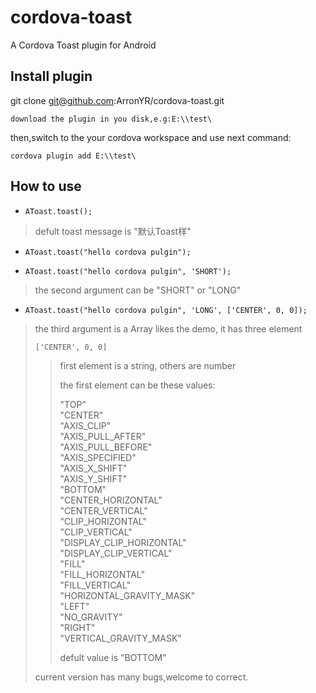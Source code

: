 # cordova-toast
A Cordova Toast plugin for Android


## Install plugin

git clone git@github.com:ArronYR/cordova-toast.git

`` download the plugin in you disk,e.g:E:\\test\ ``

then,switch to the your cordova workspace and use next command:

`` cordova plugin add E:\\test\ ``

## How to use
- `` AToast.toast(); ``
>  defult toast message is "默认Toast样"

- `` AToast.toast("hello cordova pulgin"); ``


- `` AToast.toast("hello cordova pulgin", 'SHORT'); ``
> the second argument can be "SHORT" or "LONG"

- `` AToast.toast("hello cordova pulgin", 'LONG', ['CENTER', 0, 0]); ``
> the third argument is a Array likes the demo, it has three element
>
> `` ['CENTER', 0, 0] ``
>> first element is a string, others are number
>>
>> the first element can be these values:
>>
>> "TOP" <br/> "CENTER" <br/> "AXIS_CLIP" <br/> "AXIS_PULL_AFTER" <br/> "AXIS_PULL_BEFORE" <br/> "AXIS_SPECIFIED" <br/> "AXIS_X_SHIFT" <br/> "AXIS_Y_SHIFT" <br/> "BOTTOM" <br/> "CENTER_HORIZONTAL" <br/> "CENTER_VERTICAL" <br/> "CLIP_HORIZONTAL" <br/> "CLIP_VERTICAL" <br/> "DISPLAY_CLIP_HORIZONTAL" <br/> "DISPLAY_CLIP_VERTICAL" <br/> "FILL" <br/> "FILL_HORIZONTAL" <br/> "FILL_VERTICAL" <br/> "HORIZONTAL_GRAVITY_MASK" <br/> "LEFT" <br/> "NO_GRAVITY" <br/> "RIGHT" <br/> "VERTICAL_GRAVITY_MASK" <br/>
>>
>> defult value is "BOTTOM"
>
> current version has many bugs,welcome to correct.
